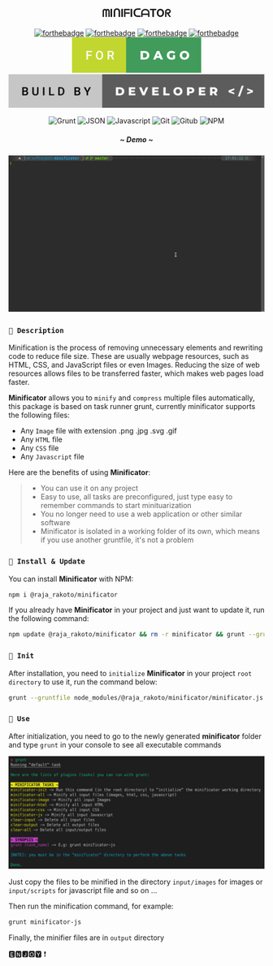 <div align="center">

## ᗰIᑎIᖴIᑕᗩTOᖇ

[![forthebadge](https://forthebadge.com/images/badges/built-with-love.svg)](https://forthebadge.com) [![forthebadge](https://forthebadge.com/images/badges/for-you.svg)](https://forthebadge.com) [![forthebadge](https://forthebadge.com/images/badges/open-source.svg)](https://forthebadge.com) [![forthebadge](https://forthebadge.com/images/badges/uses-git.svg)](https://forthebadge.com) [![forthebadge](https://github.com/RajaRakoto/github-docs/blob/master/badge/for-dago.svg?raw=true)](https://forthebadge.com) [![forthebadge](https://github.com/RajaRakoto/github-docs/blob/master/badge/build-by.svg?raw=true)](https://forthebadge.com)

![Grunt](https://img.shields.io/badge/-Grunt-777?style=flat&logo=grunt&logoColor=orangered&labelColor=ffffff) ![JSON](https://img.shields.io/badge/-JSON-777?style=flat&logo=JSON&logoColor=777&labelColor=ffffff) ![Javascript](https://img.shields.io/badge/-Javascript-777?style=flat&logo=javascript&logoColor=dbb332&labelColor=ffffff) ![Git](https://img.shields.io/badge/-Git-777?style=flat&logo=git&logoColor=F05032&labelColor=ffffff) ![Gitub](https://img.shields.io/badge/-Gitub-777?style=flat&logo=github&logoColor=777&labelColor=ffffff) ![NPM](https://img.shields.io/badge/-NPM-777?style=flat&logo=npm&labelColor=ffffff)<br>

</div>

<div align="center">

<h5>~ Demo ~</h5>

<img src="https://github.com/RajaRakoto/github-docs/blob/master/minificator/minificator-demo.gif?raw=true">

</div>

### `📌 Description`

Minification is the process of removing unnecessary elements and rewriting code to reduce file size. These are usually webpage resources, such as HTML, CSS, and JavaScript files or even Images. Reducing the size of web resources allows files to be transferred faster, which makes web pages load faster.

**Minificator** allows you to `minify` and `compress` multiple files automatically, this package is based on task runner grunt, currently minificator supports the following files:

- Any `Image` file with extension .png .jpg .svg .gif
- Any `HTML` file
- Any `CSS` file
- Any `Javascript` file

Here are the benefits of using **Minificator**:

> - You can use it on any project
> - Easy to use, all tasks are preconfigured, just type easy to remember commands to start minituarization
> - You no longer need to use a web application or other similar software
> - Minificator is isolated in a working folder of its own, which means if you use another gruntfile, it's not a problem

### `📌 Install & Update`

You can install **Minificator** with NPM:

```bash
npm i @raja_rakoto/minificator
```

If you already have **Minificator** in your project and just want to update it, run the following command:

```bash
npm update @raja_rakoto/minificator && rm -r minificator && grunt --gruntfile node_modules/@raja_rakoto/minificator/minificator.js minificator-init
```

### `📌 Init`

After installation, you need to `initialize` **Minificator** in your project `root directory` to use it, run the command below:

```bash
grunt --gruntfile node_modules/@raja_rakoto/minificator/minificator.js minificator-init
```

### `📌 Use`

After initialization, you need to go to the newly generated **minificator** folder and type `grunt` in your console to see all executable commands

<div align="center">

<img src="https://github.com/RajaRakoto/github-docs/blob/master/minificator/minificator-lists.png?raw=true">

</div>

Just copy the files to be minified in the directory `input/images` for images or `input/scripts` for javascript file and so on ...

Then run the minification command, for example:

```bash
grunt minificator-js
```

Finally, the minifier files are in `output` directory

🅴🅽🅹🅾🆈 ❗
